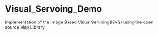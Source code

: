 # Visual_Servoing_Demo
Implementation of the Image Based Visual Servoing(IBVS) using the open source Visp Library
